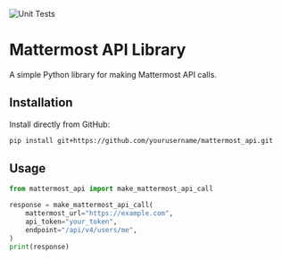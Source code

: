 ![Unit Tests](https://github.com/jlandells/mm-py-api/actions/workflows/unit-tests.yml/badge.svg)


# Mattermost API Library

A simple Python library for making Mattermost API calls.

## Installation

Install directly from GitHub:

```bash
pip install git+https://github.com/yourusername/mattermost_api.git
```

## Usage

```python
from mattermost_api import make_mattermost_api_call

response = make_mattermost_api_call(
    mattermost_url="https://example.com",
    api_token="your_token",
    endpoint="/api/v4/users/me",
)
print(response)
```

